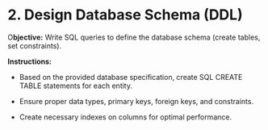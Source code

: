 # 2. Design Database Schema (DDL)
O**bjective:** Write SQL queries to define the database schema (create tables, set constraints).

**Instructions:**

- Based on the provided database specification, create SQL <makr>CREATE TABLE</mark> statements for each entity.

- Ensure proper data types, primary keys, foreign keys, and constraints.

- Create necessary indexes on columns for optimal performance.